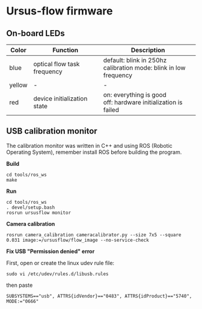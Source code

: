 # Ursus-flow firmware

## On-board LEDs

| Color  | Function                    | Description                                                                                                                                                         |
|--------|-----------------------------|---------------------------------------------------------------------------------------------------------------------------------------------------------------------|
| blue   | optical flow task frequency | default: blink in 250hz<br />calibration mode: blink in low frequency |
| yellow | -                           | -                                                                                                                                                                   |
| red    | device initialization state | on: everything is good<br />off: hardware initialization is failed                                                                                                       |

## USB calibration monitor

The calibration monitor was written in C++ and using ROS (Robotic Operating System),
remember install ROS before building the program.

**Build**

```
cd tools/ros_ws
make
```

**Run**

```
cd tools/ros_ws
. devel/setup.bash
rosrun ursusflow monitor
```

**Camera calibration**

```
rosrun camera_calibration cameracalibrator.py --size 7x5 --square 0.031 image:=/ursusflow/flow_image --no-service-check
```

**Fix USB "Permission denied" error**

First, open or create the linux udev rule file:

```
sudo vi /etc/udev/rules.d/libusb.rules
```

then paste

```
SUBSYSTEMS=="usb", ATTRS{idVendor}=="0483", ATTRS{idProduct}=="5740", MODE:="0666"

```
